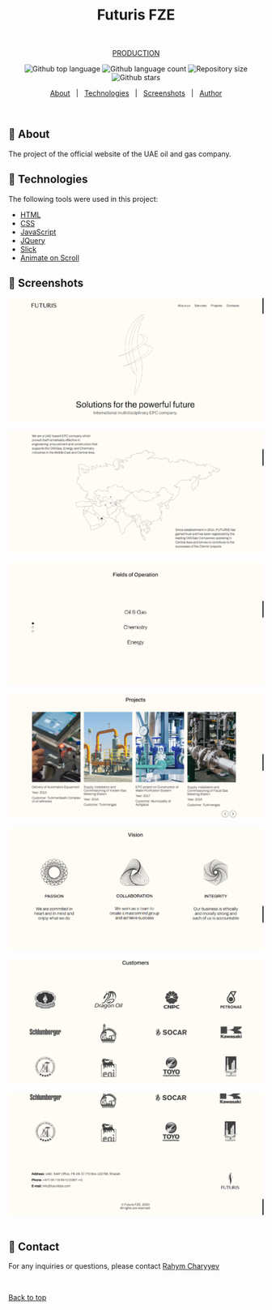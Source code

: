 <h1 align="center" id="top">Futuris FZE</h1>

<div align="center">

&#xa0;

<a href="https://futurisfze.com/">PRODUCTION</a>

</div>

<p align="center">
  <img alt="Github top language" src="https://img.shields.io/github/languages/top/RahymCharyyev/futuris?color=56BEB8">

  <img alt="Github language count" src="https://img.shields.io/github/languages/count/RahymCharyyev/futuris?color=56BEB8">

  <img alt="Repository size" src="https://img.shields.io/github/repo-size/RahymCharyyev/futuris?color=56BEB8">

  <!-- <img alt="License" src="https://img.shields.io/github/license/RahymCharyyev/futuris?color=56BEB8"> -->

  <!-- <img alt="Github issues" src="https://img.shields.io/github/issues/RahymCharyyev/futuris?color=56BEB8" /> -->

  <!-- <img alt="Github forks" src="https://img.shields.io/github/forks/RahymCharyyev/futuris?color=56BEB8" /> -->

  <img alt="Github stars" src="https://img.shields.io/github/stars/RahymCharyyev/futuris?color=56BEB8" />
</p>

<!-- Status -->

<!-- <h4 align="center">
	🚧  Futuris 🚀 Under construction...  🚧
</h4>

<hr> -->

<p align="center">
  <a href="#dart-about">About</a> &#xa0; | &#xa0; 
  <a href="#rocket-technologies">Technologies</a> &#xa0; | &#xa0;
  <a href="#memo-screenshots">Screenshots</a> &#xa0; | &#xa0;
  <a href="#memo-contact">Author</a> 
</p>

<br>

## :dart: About

The project of the official website of the UAE oil and gas company.

## :rocket: Technologies

The following tools were used in this project:

- [HTML](https://developer.mozilla.org/ru/docs/Web/HTML)
- [CSS](https://developer.mozilla.org/ru/docs/Web/CSS/Reference)
- [JavaScript](https://developer.mozilla.org/en-US/docs/Web/JavaScript)
- [JQuery](https://api.jquery.com/)
- [Slick](https://kenwheeler.github.io/slick/)
- [Animate on Scroll](https://michalsnik.github.io/aos/)

## :memo: Screenshots

![Alt text](1.png) \
&#xa0;
![Alt text](2.png) \
&#xa0;
![Alt text](3.png) \
&#xa0;
![Alt text](4.png) \
&#xa0;
![Alt text](5.png) \
&#xa0;
![Alt text](6.png) \
&#xa0;
![Alt text](7.png) \
&#xa0;

## :memo: Contact

For any inquiries or questions, please contact <a href="https://github.com/RahymCharyyev" target="_blank">Rahym Charyyev</a>

&#xa0;

<a href="#top">Back to top</a>
